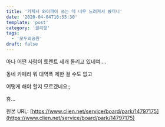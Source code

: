 ```yaml
---
title: '카페서 와이파이 쓰는 데 너무 느려져서 봤더니'
date: '2020-04-04T16:55:30'
template: 'post'
category: '클리앙'
tags: 
  - '모두의공원'
draft: false
---
```


아나 어떤 사람이 토렌트 세개 돌리고 있네여....

동네 카페라 뭐 대역폭 제한 걸 수도 없고

어떻게 해야 할지 모르겠네요;;

휴...

원본 URL: [https://www.clien.net/service/board/park/14797175](https://www.clien.net/service/board/park/14797175)